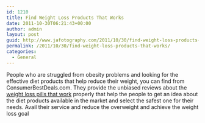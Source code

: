 ```yaml
---
id: 1210
title: Find Weight Loss Products That Works
date: 2011-10-30T06:21:43+00:00
author: admin
layout: post
guid: http://www.jafotography.com/2011/10/30/find-weight-loss-products-that-works/
permalink: /2011/10/30/find-weight-loss-products-that-works/
categories:
  - General
---
```

People who are struggled from obesity problems and looking for the effective diet products that help reduce their weight, you can find from ConsumerBestDeals.com. They provide the unbiased reviews about the [weight loss pills that work](http://consumerbestdeals.com) properly that help the people to get an idea about the diet products available in the market and select the safest one for their needs. Avail their service and reduce the overweight and achieve the weight loss goal